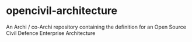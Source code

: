 # opencivil-architecture
An Archi / co-Archi repository containing the definition for an Open Source Civil Defence Enterprise Architecture
